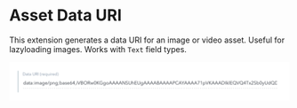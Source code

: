 # Asset Data URI

This extension generates a data URI for an image or video asset. Useful for lazyloading images. Works with `Text` field types.

![Screenshot of asset data URI extension](screenshot.png)
